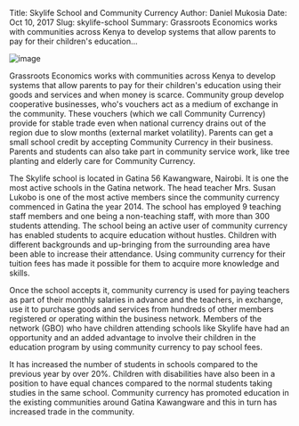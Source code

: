 Title: Skylife School and Community Currency
Author: Daniel Mukosia
Date: Oct 10, 2017
Slug: skylife-school
Summary: Grassroots Economics works with communities across Kenya to develop systems that allow parents to pay for their children's education...

![image](images/blog/skylife-school1.webp)

Grassroots Economics works with communities across Kenya to develop
systems that allow parents to pay for their children's education using
their goods and services and when money is scarce. Community group
develop cooperative businesses, who's vouchers act as a medium of
exchange in the community. These vouchers (which we call Community
Currency) provide for stable trade even when national currency drains
out of the region due to slow months (external market volatility).
Parents can get a small school credit by accepting Community Currency in
their business. Parents and students can also take part in community
service work, like tree planting and elderly care for Community
Currency.

The Skylife school is located in Gatina 56 Kawangware, Nairobi. It is
one the most active schools in the Gatina network. The head teacher Mrs.
Susan Lukobo is one of the most active members since the community
currency commenced in Gatina the year 2014. The school has employed 9
teaching staff members and one being a non-teaching staff, with more
than 300 students attending. The school being an active user of
community currency has enabled students to acquire education without
hustles. Children with different backgrounds and up-bringing from the
surrounding area have been able to increase their attendance. Using
community currency for their tuition fees has made it possible for them
to acquire more knowledge and skills.

Once the school accepts it, community currency is used for paying
teachers as part of their monthly salaries in advance and the teachers,
in exchange, use it to purchase goods and services from hundreds of
other members registered or operating within the business network.
Members of the network (GBO) who have children attending schools like
Skylife have had an opportunity and an added advantage to involve their
children in the education program by using community currency to pay
school fees.

It has increased the number of students in schools compared to the
previous year by over 20%. Children with disabilities have also been in
a position to have equal chances compared to the normal students taking
studies in the same school. Community currency has promoted education in
the existing communities around Gatina Kawangware and this in turn has
increased trade in the community.
